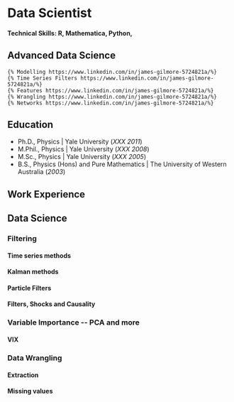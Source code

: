 # Data Scientist

#### Technical Skills: R, Mathematica, Python, 

## Advanced Data Science
    {% Modelling https://www.linkedin.com/in/james-gilmore-5724821a/%} 
    {% Time Series Filters https://www.linkedin.com/in/james-gilmore-5724821a/%} 
    {% Features https://www.linkedin.com/in/james-gilmore-5724821a/%} 
    {% Wrangling https://www.linkedin.com/in/james-gilmore-5724821a/%} 
    {% Networks https://www.linkedin.com/in/james-gilmore-5724821a/%} 

## Education
- Ph.D., Physics | Yale University (_XXX 2011_)
- M.Phil., Physics	| Yale University (_XXX 2008_)									       		
- M.Sc., Physics	| Yale University (_XXX 2005_)	 			        		
- B.S., Physics (Hons) and Pure Mathematics | The University of Western Australia (_2003_)

## Work Experience



## Data Science
### Filtering
#### Time series methods
#### Kalman methods
#### Particle Filters
#### Filters, Shocks and Causality

### Variable Importance -- PCA and more
#### VIX

### Data Wrangling
#### Extraction
#### Missing values

